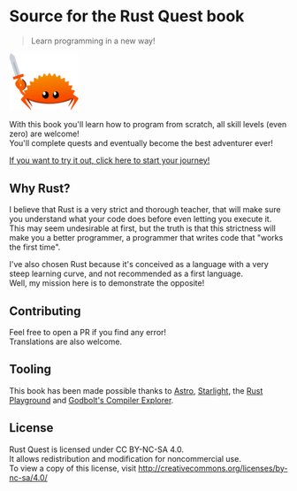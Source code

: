 # Source for the Rust Quest book

> Learn programming in a new way!

<a href="https://lyonsyonii.github.io/rust-quest/en/first-steps/1-introduction"><img src="frontend/src/assets/ferris.svg" width="125"></a>

With this book you'll learn how to program from scratch, all skill levels (even zero) are welcome!  
You'll complete quests and eventually become the best adventurer ever!

[If you want to try it out, click here to start your journey!](https://lyonsyonii.github.io/rust-quest/en/first-steps/1-introduction)

## Why Rust?

I believe that Rust is a very strict and thorough teacher, that will make sure you understand what your code does before even letting you execute it.  
This may seem undesirable at first, but the truth is that this strictness will make you a better programmer, a programmer that writes code that "works the first time".

I've also chosen Rust because it's conceived as a language with a very steep learning curve, and not recommended as a first language.  
Well, my mission here is to demonstrate the opposite!

## Contributing

Feel free to open a PR if you find any error!  
Translations are also welcome.

## Tooling

This book has been made possible thanks to [Astro](https://astro.build/), [Starlight](https://starlight.astro.build/), the [Rust Playground](https://play.rust-lang.org/) and [Godbolt's Compiler Explorer](https://godbolt.org/).

## License

Rust Quest is licensed under CC BY-NC-SA 4.0.  
It allows redistribution and modification for noncommercial use.  
To view a copy of this license, visit http://creativecommons.org/licenses/by-nc-sa/4.0/
